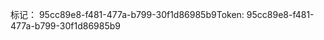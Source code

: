 <span data-ttu-id="53b05-101">标记： 95cc89e8-f481-477a-b799-30f1d86985b9</span><span class="sxs-lookup"><span data-stu-id="53b05-101">Token: 95cc89e8-f481-477a-b799-30f1d86985b9</span></span>